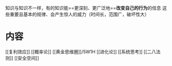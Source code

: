 知识与知识不一样，有的知识能==更深刻、更广泛地==**改变自己的行为**的信息
这些重要且基本的规律、会产生惊人的威力（时间长，范围广，破坏性大）

# 内容
[[复利效应]]
[[概率论]]
[[黄金思维圈]]/5W1H
[[进化论]]
[[系统思考]]
[[二八法则]]
[[安全空间]]
